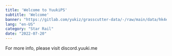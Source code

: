 ```yaml
---
title: 'Welcome to YuukiPS'
subtitle: 'Welcome'
banner: "https://gitlab.com/yukiz/grasscutter-data/-/raw/main/data/hk4e/announcement/image/banner1.jpg"
lang: "en-US"
category: "Star Rail"
date: "2022-07-20"
---
```


For more info, please visit discord.yuuki.me